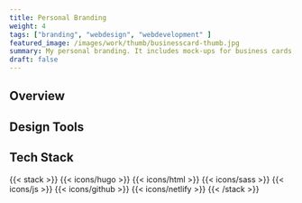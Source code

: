 ```yaml
---
title: Personal Branding
weight: 4
tags: ["branding", "webdesign", "webdevelopment" ]
featured_image: /images/work/thumb/businesscard-thumb.jpg
summary: My personal branding. It includes mock-ups for business cards, stationery, and bags, as well as my resume design and details about my portfolio website.
draft: false
---
```


## Overview

## Design Tools

## Tech Stack

{{< stack >}}
{{< icons/hugo >}}
{{< icons/html >}}
{{< icons/sass >}}
{{< icons/js >}}
{{< icons/github >}}
{{< icons/netlify >}}
{{< /stack >}} 
